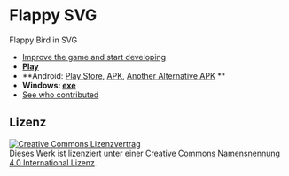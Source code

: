 Flappy SVG
==========

Flappy Bird in SVG

- [Improve the game and start developing](Contributing.md)
- **[Play](https://fossasia.github.io/flappy-svg)**
- **Android: [Play Store](https://play.google.com/store/apps/details?id=fossasia.flappysvg),  [APK](FlappySVG_Android/app-release.apk?raw=true), [Another Alternative APK](https://drive.google.com/file/d/0Bwva5Kg_cjSIN05oWFM5bGdVYjg/view?usp=drive_web) **
- **Windows: [exe](https://github.com/fossasia/flappy-svg/blob/master/FlappySVG_Windows/FlappySVG.exe?raw=true)**
- [See who contributed](http://fossasia.github.io/flappy-svg/credits.html)

Lizenz
------

[![Creative Commons Lizenzvertrag](https://i.creativecommons.org/l/by/4.0/88x31.png)](http://creativecommons.org/licenses/by/4.0/)  
Dieses Werk ist lizenziert unter einer [Creative Commons Namensnennung 4.0 International Lizenz](http://creativecommons.org/licenses/by/4.0/).
